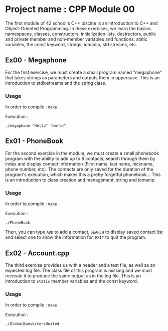 # Project name : CPP Module 00

The first module of 42 school's C++ piscine is an introduction to C++ and Object-Oriented Programming. In these exercises, we learn the basics: namespaces, classes, constructors, initialization lists, destructors, public and private member and non-member variables and functions, static variables, the const keyword, strings, iomanip, std streams, etc.


## Ex00 - Megaphone

For the first exercise, we must create a small program named "megaphone" that takes strings as parameters and outputs them in uppercase. This is an introduction to stdiostreams and the string class.

### Usage

In order to compile : `make`

Execution :

```
./megaphone "Hello" "world"
```

## Ex01 - PhoneBook

For the second exercise in the module, we must create a small phonebook program with the ability to add up to 8 contacts, search through them by index and display contact information (First name, last name, nickname, phone number, etc). The contacts are only saved for the duration of the program's execution, which makes this a pretty forgetful phonebook...
This is an introduction to class creation and management, string and iomanip.

### Usage

In order to compile : `make`

Execution :

```
./PhoneBook
```

Then, you can type `ADD` to add a contact, `SEARCH` to display saved contact list and select one to show the information for, `EXIT` to quit the program.

## Ex02 - Account.cpp

The third exercise provides us with a header and a test file, as well as an expected log file. The class file of this program is missing and we must recreate it to produce the same output as in the log file.
This is an introduction to `static` member variables and the const keyword.

### Usage

In order to compile : `make`

Execution :

```
./GlobalBanskstersUnited
```

